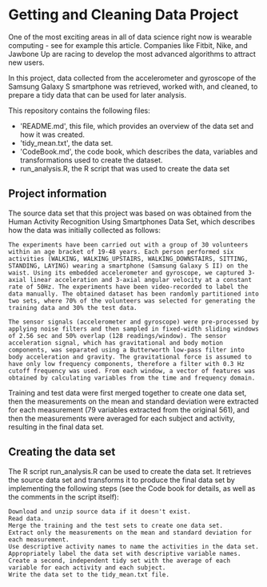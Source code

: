 # Getting and Cleaning Data Project

One of the most exciting areas in all of data science right now is wearable computing - see for example this article. Companies like Fitbit, Nike, and Jawbone Up are racing to develop the most advanced algorithms to attract new users.

In this project, data collected from the accelerometer and gyroscope of the Samsung Galaxy S smartphone was retrieved, worked with, and cleaned, to prepare a tidy data that can be used for later analysis.

This repository contains the following files:

- 'README.md', this file, which provides an overview of the data set and how it was created.
- 'tidy_mean.txt', the data set.
- 'CodeBook.md', the code book, which describes the data, variables and transformations used to create the dataset.
- run_analysis.R, the R script that was used to create the data set

## Project information

The source data set that this project was based on was obtained from the Human Activity Recognition Using Smartphones Data Set, which describes how the data was initially collected as follows:

    The experiments have been carried out with a group of 30 volunteers within an age bracket of 19-48 years. Each person performed six activities (WALKING, WALKING_UPSTAIRS, WALKING_DOWNSTAIRS, SITTING, STANDING, LAYING) wearing a smartphone (Samsung Galaxy S II) on the waist. Using its embedded accelerometer and gyroscope, we captured 3-axial linear acceleration and 3-axial angular velocity at a constant rate of 50Hz. The experiments have been video-recorded to label the data manually. The obtained dataset has been randomly partitioned into two sets, where 70% of the volunteers was selected for generating the training data and 30% the test data.

    The sensor signals (accelerometer and gyroscope) were pre-processed by applying noise filters and then sampled in fixed-width sliding windows of 2.56 sec and 50% overlap (128 readings/window). The sensor acceleration signal, which has gravitational and body motion components, was separated using a Butterworth low-pass filter into body acceleration and gravity. The gravitational force is assumed to have only low frequency components, therefore a filter with 0.3 Hz cutoff frequency was used. From each window, a vector of features was obtained by calculating variables from the time and frequency domain.

Training and test data were first merged together to create one data set, then the measurements on the mean and standard deviation were extracted for each measurement (79 variables extracted from the original 561), and then the measurements were averaged for each subject and activity, resulting in the final data set.

## Creating the data set

The R script run_analysis.R can be used to create the data set. It retrieves the source data set and transforms it to produce the final data set by implementing the following steps (see the Code book for details, as well as the comments in the script itself):

    Download and unzip source data if it doesn't exist.
    Read data.
    Merge the training and the test sets to create one data set.
    Extract only the measurements on the mean and standard deviation for each measurement.
    Use descriptive activity names to name the activities in the data set.
    Appropriately label the data set with descriptive variable names.
    Create a second, independent tidy set with the average of each variable for each activity and each subject.
    Write the data set to the tidy_mean.txt file.
